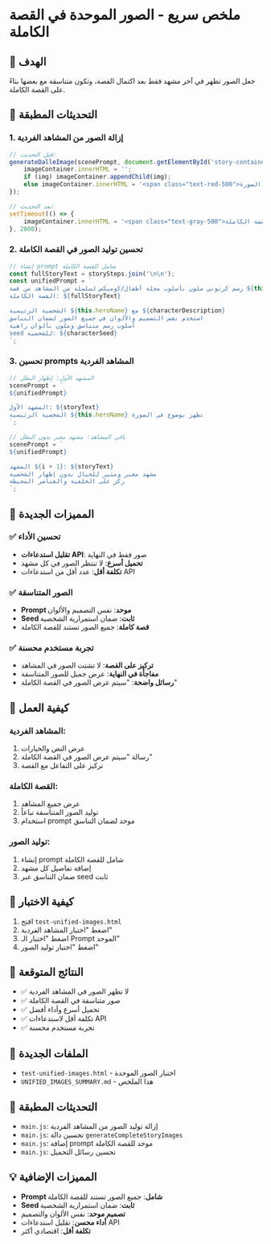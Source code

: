 # ملخص سريع - الصور الموحدة في القصة الكاملة

## 🎯 الهدف
جعل الصور تظهر في آخر مشهد فقط بعد اكتمال القصة، وتكون متناسقة مع بعضها بناءً على القصة الكاملة.

## 🔧 التحديثات المطبقة

### 1. إزالة الصور من المشاهد الفردية
```javascript
// قبل التحديث:
generateDalleImage(scenePrompt, document.getElementById('story-container'), storyText, storyType, heroName, this.storyPages).then((img) => {
    imageContainer.innerHTML = '';
    if (img) imageContainer.appendChild(img);
    else imageContainer.innerHTML = '<span class="text-red-500">تعذر تحميل الصورة</span>';
});

// بعد التحديث:
setTimeout(() => {
    imageContainer.innerHTML = '<span class="text-gray-500">سيتم عرض الصور في القصة الكاملة</span>';
}, 2000);
```

### 2. تحسين توليد الصور في القصة الكاملة
```javascript
// إنشاء prompt شامل للقصة الكاملة
const fullStoryText = storySteps.join('\n\n');
const unifiedPrompt = `
رسم كرتوني ملون بأسلوب مجلة أطفال/كوميكس لسلسلة من المشاهد من قصة ${this.storyType}:
القصة الكاملة: ${fullStoryText}

الشخصية الرئيسية ${this.heroName} مع ${characterDescription}
استخدم نفس التصميم والألوان في جميع الصور لضمان التناسق
أسلوب رسم متناسق وملون بألوان زاهية
seed للشخصية: ${characterSeed}
`;
```

### 3. تحسين prompts المشاهد الفردية
```javascript
// المشهد الأول: إظهار البطل
scenePrompt = `
${unifiedPrompt}

المشهد الأول: ${storyText}
الشخصية الرئيسية ${this.heroName} تظهر بوضوح في الصورة
`;

// باقي المشاهد: مشهد معبر بدون البطل
scenePrompt = `
${unifiedPrompt}

المشهد ${i + 1}: ${storyText}
مشهد معبر ومثير للخيال بدون إظهار الشخصية
ركز على الخلفية والعناصر المحيطة
`;
```

## 🚀 المميزات الجديدة

### ✅ تحسين الأداء
- **تقليل استدعاءات API**: صور فقط في النهاية
- **تحميل أسرع**: لا تنتظر الصور في كل مشهد
- **تكلفة أقل**: عدد أقل من استدعاءات API

### ✅ الصور المتناسقة
- **Prompt موحد**: نفس التصميم والألوان
- **Seed ثابت**: ضمان استمرارية الشخصية
- **قصة كاملة**: جميع الصور تستند للقصة الكاملة

### ✅ تجربة مستخدم محسنة
- **تركيز على القصة**: لا تشتت الصور في المشاهد
- **مفاجأة في النهاية**: عرض جميل للصور المتناسقة
- **رسائل واضحة**: "سيتم عرض الصور في القصة الكاملة"

## 📝 كيفية العمل

### المشاهد الفردية:
1. عرض النص والخيارات
2. رسالة "سيتم عرض الصور في القصة الكاملة"
3. تركيز على التفاعل مع القصة

### القصة الكاملة:
1. عرض جميع المشاهد
2. توليد الصور المتناسقة تباعاً
3. استخدام prompt موحد لضمان التناسق

### توليد الصور:
1. إنشاء prompt شامل للقصة الكاملة
2. إضافة تفاصيل كل مشهد
3. ضمان التناسق عبر seed ثابت

## 🧪 كيفية الاختبار
1. افتح `test-unified-images.html`
2. اضغط "اختبار المشاهد الفردية"
3. اضغط "اختبار الـ Prompt الموحد"
4. اضغط "اختبار توليد الصور"

## 🎯 النتائج المتوقعة
- ✅ لا تظهر الصور في المشاهد الفردية
- ✅ صور متناسقة في القصة الكاملة
- ✅ تحميل أسرع وأداء أفضل
- ✅ تكلفة أقل لاستدعاءات API
- ✅ تجربة مستخدم محسنة

## 📁 الملفات الجديدة
- `test-unified-images.html` - اختبار الصور الموحدة
- `UNIFIED_IMAGES_SUMMARY.md` - هذا الملخص

## 🔄 التحديثات المطبقة
- `main.js`: إزالة توليد الصور من المشاهد الفردية
- `main.js`: تحسين دالة `generateCompleteStoryImages`
- `main.js`: إضافة prompt موحد للقصة الكاملة
- `main.js`: تحسين رسائل التحميل

## 💡 المميزات الإضافية
- **Prompt شامل**: جميع الصور تستند للقصة الكاملة
- **Seed ثابت**: ضمان استمرارية الشخصية
- **تصميم موحد**: نفس الألوان والتصميم
- **أداء محسن**: تقليل استدعاءات API
- **تكلفة أقل**: اقتصادي أكثر 